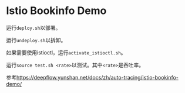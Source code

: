 # Istio Bookinfo Demo

运行`deploy.sh`以部署。

运行`undeploy.sh`以拆卸。

如果需要使用istioctl，运行`activate_istioctl.sh`。

运行`source test.sh <rate>`以测试。其中`<rate>`是吞吐率。

参考<https://deepflow.yunshan.net/docs/zh/auto-tracing/istio-bookinfo-demo/>